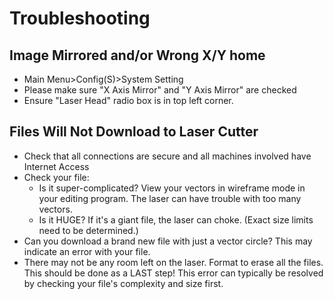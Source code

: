 # Troubleshooting

## Image Mirrored and/or Wrong X/Y home

* Main Menu>Config(S)>System Setting
* Please make sure "X Axis Mirror" and "Y Axis Mirror" are checked
* Ensure "Laser Head" radio box is in top left corner.


## Files Will Not Download to Laser Cutter

* Check that all connections are secure and all machines involved have Internet Access
* Check your file:
  * Is it super-complicated? View your vectors in wireframe mode in your editing program. The laser can have trouble with too many vectors.
  * Is it HUGE? If it's a giant file, the laser can choke. (Exact size limits need to be determined.)
* Can you download a brand new file with just a vector circle? This may indicate an error with your file.
* There may not be any room left on the laser. Format to erase all the files. This should be done as a LAST step! This error can typically be resolved by checking your file's complexity and size first.
